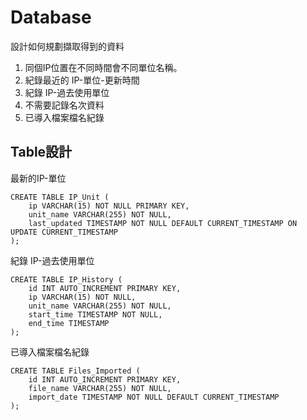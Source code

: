 # Database

設計如何規劃擷取得到的資料  

1. 同個IP位置在不同時間會不同單位名稱。
2. 紀錄最近的 IP-單位-更新時間
3. 紀錄 IP-過去使用單位
4. 不需要記錄名次資料
5. 已導入檔案檔名紀錄

## Table設計
最新的IP-單位
```mysql
CREATE TABLE IP_Unit (
    ip VARCHAR(15) NOT NULL PRIMARY KEY,
    unit_name VARCHAR(255) NOT NULL,
    last_updated TIMESTAMP NOT NULL DEFAULT CURRENT_TIMESTAMP ON UPDATE CURRENT_TIMESTAMP
);
```
紀錄 IP-過去使用單位
```mysql
CREATE TABLE IP_History (
    id INT AUTO_INCREMENT PRIMARY KEY,
    ip VARCHAR(15) NOT NULL,
    unit_name VARCHAR(255) NOT NULL,
    start_time TIMESTAMP NOT NULL,
    end_time TIMESTAMP
);
```
已導入檔案檔名紀錄
```mysql
CREATE TABLE Files_Imported (
    id INT AUTO_INCREMENT PRIMARY KEY,
    file_name VARCHAR(255) NOT NULL,
    import_date TIMESTAMP NOT NULL DEFAULT CURRENT_TIMESTAMP
);
```